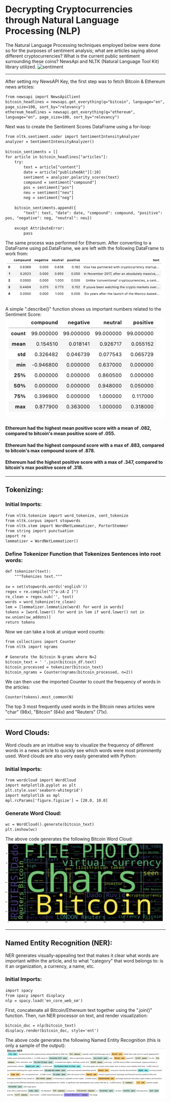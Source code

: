 # Decrypting Cryptocurrencies through Natural Language Processing (NLP)

The Natural Language Processing techniques employed below were done so for the purposes of sentiment analysis; what are articles saying about different cryptocurrencies?  What is the current public sentiment surrounding these coins?  NewsApi and NLTK (Natural Language Tool Kit) library utilized.
![sentiment](https://www.marketmotive.com/market_motive/sentiment-analysis.jpg)

---

After setting my NewsAPI Key, the first step was to fetch Bitcoin & Ethereum news articles:
    
    from newsapi import NewsApiClient
    bitcoin_headlines = newsapi.get_everything(q="bitcoin", language="en", page_size=100, sort_by="relevancy")
    ethereum_headlines = newsapi.get_everything(q="ethereum", language="en", page_size=100, sort_by="relevancy")

Next was to create the Sentiment Scores DataFrame using a for-loop:

    from nltk.sentiment.vader import SentimentIntensityAnalyzer
    analyzer = SentimentIntensityAnalyzer()
    
    bitcoin_sentiments = []
    for article in bitcoin_headlines["articles"]:
        try:
            text = article["content"]
            date = article["publishedAt"][:10]
            sentiment = analyzer.polarity_scores(text)
            compound = sentiment["compound"]
            pos = sentiment["pos"]
            neu = sentiment["neu"]
            neg = sentiment["neg"]
        
        bitcoin_sentiments.append({
            "text": text, "date": date, "compound": compound, "positive": pos, "negative": neg, "neutral": neu})
        
        except AttributeError:
            pass

The same process was performed for Ethersum.  After converting to a DataFrame using pd.DataFrame, we are left with the following DataFrame to work from:
![dataframe](/Screenshots/dataframe.png?raw=true)

A simple ".describe()" function shows us important numbers related to the Sentiment Score:
![describe](/Screenshots/describe.png?raw=true)

#### Ethereum had the highest mean positive score with a mean of .082, compared to bitcoin's mean positive score of .055.  
#### Ethereum had the highest compound score with a max of .883, compared to bitcoin's max compound score of .878.  
#### Ethereum had the highest positive score with a max of .347, compared to bitcoin's max positive score of .318.

---

## Tokenizing:

### Initial Imports:

    from nltk.tokenize import word_tokenize, sent_tokenize
    from nltk.corpus import stopwords
    from nltk.stem import WordNetLemmatizer, PorterStemmer
    from string import punctuation
    import re
    lemmatizer = WordNetLemmatizer()
    
### Define Tokenizer Function that Tokenizes Sentences into root words:

    def tokenizer(text):
        """Tokenizes text."""
    
    sw = set(stopwords.words('english'))
    regex = re.compile("[^a-zA-Z ]")
    re_clean = regex.sub('', text)
    words = word_tokenize(re_clean)
    lem = [lemmatizer.lemmatize(word) for word in words]
    tokens = [word.lower() for word in lem if word.lower() not in sw.union(sw_addons)]
    return tokens
    
Now we can take a look at unique word counts:

    from collections import Counter
    from nltk import ngrams
    
    # Generate the Bitcoin N-grams where N=2
    bitcoin_text = ' '.join(bitcoin_df.text)
    bitcoin_processed = tokenizer(bitcoin_text)
    bitcoin_ngrams = Counter(ngrams(bitcoin_processed, n=2))
    
We can then use the imported Counter to count the frequency of words in the articles:

    Counter(tokens).most_common(N)

The top 3 most frequently used words in the Bitcoin news articles were "char" (98x), "Bitcoin" (84x) and "Reuters" (71x).

---

## Word Clouds:
Word clouds are an intuitive way to visualize the frequency of different words in a news article to quickly see which words were most prominently used.  Word clouds are also very easily generated with Python:

### Initial Imports:    
    from wordcloud import WordCloud
    import matplotlib.pyplot as plt
    plt.style.use('seaborn-whitegrid')
    import matplotlib as mpl
    mpl.rcParams['figure.figsize'] = [20.0, 10.0]
    
### Generate Word Cloud:

    wc = WordCloud().generate(bitcoin_text)
    plt.imshow(wc)

The above code generates the following Bitcoin Word Cloud:
![word_cloud](/Screenshots/word_cloud.png?raw=true)

---

## Named Entity Recognition (NER):
NER generates visually-appealing text that makes it clear what words are important within the article, and to what "category" that word belongs to: is it an organization, a currency, a name, etc.

### Initial Imports:
    
    import spacy
    from spacy import displacy
    nlp = spacy.load('en_core_web_sm')
    
First, concatenate all Bitcoin/Ethereum text together using the ".join()" function.  Then, run NER processor on text, and render visualization:

    bitcoin_doc = nlp(bitcoin_text)
    displacy.render(bitcoin_doc, style='ent')
    
The above code generates the following Named Entity Recognition (this is only a sample of the output):
![ner](/Screenshots/ner.png?raw=true)